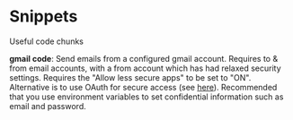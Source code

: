 # Snippets
Useful code chunks

**gmail code**: Send emails from a configured gmail account. Requires to & from email accounts, with a from account which has had relaxed security settings. Requires the "Allow less secure apps" to be set to "ON". Alternative is to use OAuth for secure access (see <a href = https://developers.google.com/gmail/api/quickstart/python>here</a>). Recommended that you use environment variables to set confidential information such as email and password.
